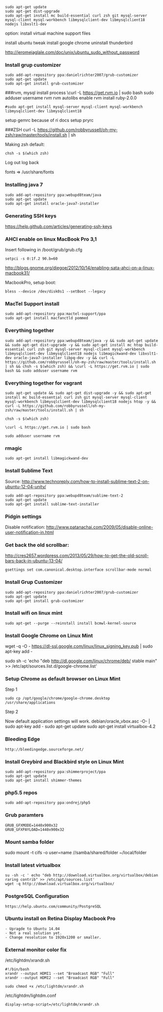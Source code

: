     sudo apt-get update
    sudo apt-get dist-upgrade
    sudo apt-get install mc build-essential curl zsh git mysql-server mysql-client mysql-workbench libmysqlclient-dev libmysqlclient18 nodejs libxslt1-dev

option: install virtual machine support files

install ubuntu tweak
install google chrome
uninstall thunderbird

http://jeromejaglale.com/doc/unix/ubuntu_sudo_without_password

### Install grup customizer

    sudo add-apt-repository ppa:danielrichter2007/grub-customizer
    sudo apt-get update
    sudo apt-get install grub-customizer

###rvm, mysql install process
    \curl -L https://get.rvm.io | sudo bash
    sudo adduser username rvm
    rvm autolibs enable
    rvm install ruby-2.0.0
    
    #sudo apt-get install mysql-server mysql-client mysql-workbench libmysqlclient-dev libmysqlclient18
setup gemrc because of ri docs
setup pryrc
    

###ZSH
    curl -L https://github.com/robbyrussell/oh-my-zsh/raw/master/tools/install.sh | sh

Making zsh default:

    chsh -s $(which zsh)
    
Log out log back

fonts => /usr/share/fonts
 
### Installing java 7

    sudo add-apt-repository ppa:webupd8team/java
    sudo apt-get update
    sudo apt-get install oracle-java7-installer
    
### Generating SSH keys

https://help.github.com/articles/generating-ssh-keys

### AHCI enable on linux MacBook Pro 3,1

Insert following in /boot/grub/grub.cfg

    setpci -s 0:1f.2 90.b=60
    
http://blogs.gnome.org/diegoe/2012/10/14/enabling-sata-ahci-on-a-linux-macbook31/

MacbookPro, setup boot:
    
    bless --device /dev/disk0s1 --setBoot --legacy

### MacTel Support install

    sudo add-apt-repository ppa:mactel-support/ppa
    sudo apt-get install macfanctld pommed
    
### Everything together

    sudo add-apt-repository ppa:webupd8team/java -y && sudo apt-get update && sudo apt-get dist-upgrade -y && sudo apt-get install mc htop build-essential curl zsh git mysql-server mysql-client mysql-workbench libmysqlclient-dev libmysqlclient18 nodejs libmagickwand-dev libxslt1-dev oracle-java7-installer libpq-dev -y && curl -L https://github.com/robbyrussell/oh-my-zsh/raw/master/tools/install.sh | sh && chsh -s $(which zsh) && \curl -L https://get.rvm.io | sudo bash && sudo adduser username rvm

### Everything together for vagrant

    sudo apt-get update && sudo apt-get dist-upgrade -y && sudo apt-get install mc build-essential curl zsh git mysql-server mysql-client mysql-workbench libmysqlclient-dev libmysqlclient18 nodejs htop -y && curl -L https://github.com/robbyrussell/oh-my-zsh/raw/master/tools/install.sh | sh 
        
    chsh -s $(which zsh) 
    
    \curl -L https://get.rvm.io | sudo bash 
    
    sudo adduser username rvm
    
### rmagic

    sudo apt-get install libmagickwand-dev

### Install Sublime Text

Source: http://www.technoreply.com/how-to-install-sublime-text-2-on-ubuntu-12-04-unity/

    sudo add-apt-repository ppa:webupd8team/sublime-text-2
    sudo apt-get update
    sudo apt-get install sublime-text-installer


### Pidgin settings

Disable notification: http://www.patanachai.com/2009/05/disable-online-user-notification-in.html

### Get back the old scrollbar:

http://cres2657.wordpress.com/2013/05/29/how-to-get-the-old-scroll-bars-back-in-ubuntu-13-04/

    gsettings set com.canonical.desktop.interface scrollbar-mode normal
    
### Install Grup Customizer

    sudo add-apt-repository ppa:danielrichter2007/grub-customizer
    sudo apt-get update
    sudo apt-get install grub-customizer

### Install wifi on linux mint

    sudo apt-get --purge --reinstall install bcmwl-kernel-source

### Install Google Chrome on Linux Mint

wget -q -O - https://dl-ssl.google.com/linux/linux_signing_key.pub | sudo apt-key add -

sudo sh -c 'echo "deb http://dl.google.com/linux/chrome/deb/ stable main" >> /etc/apt/sources.list.d/google-chrome.list'


### Setup Chrome as default browser on Linux Mint

Step 1

    sudo cp /opt/google/chrome/google-chrome.desktop /usr/share/applications
    
Step 2

Now default application settings will work.
debian/oracle_vbox.asc -O- | sudo apt-key add -
    sudo apt-get update
    sudo apt-get install virtualbox-4.2

### Bleeding Edge

    http://bleedingedge.sourceforge.net/

### Install Greybird and Blackbird style on Linux Mint

    sudo add-apt-repository ppa:shimmerproject/ppa
    sudo apt-get update
    sudo apt-get install shimmer-themes

### php5.5 repos

    sudo add-apt-repository ppa:ondrej/php5
    
### Grub paramters

    GRUB_GFXMODE=1440x900x32
    GRUB_GFXPAYLOAD=1440x900x32

### Mount samba folder

 sudo mount -t cifs -o user=name //samba/shared/folder ~/local/folder

### Install latest virtualbox

    su -sh -c ' echo "deb http://download.virtualbox.org/virtualbox/debian raring contrib" >> /etc/apt/sources.list'
    wget -q http://download.virtualbox.org/virtualbox/

### PostgreSQL Configuration

    https://help.ubuntu.com/community/PostgreSQL

### Ubuntu install on Retina Display Macbook Pro

    - Upragde to Ubuntu 14.04
    - Not a real solution yet.
    - Change resolution to 1920x1200 or smaller.

### External monitor color fix

/etc/lightdm/xrandr.sh

    #!/bin/bash
    xrandr --output HDMI1 --set "Broadcast RGB" "Full"
    xrandr --output HDMI2 --set "Broadcast RGB" "Full"
    
    sudo chmod +x /etc/lightdm/xrandr.sh
    
/etc/lightdm/lightdm.conf

    display-setup-script=/etc/lightdm/xrandr.sh
